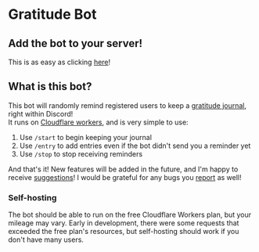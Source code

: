# Gratitude Bot
## Add the bot to your server!
This is as easy as clicking [here](https://discord.com/api/oauth2/authorize?client_id=1094831789442343002&permissions=1024&scope=applications.commands%20bot)!

## What is this bot?
This bot will randomly remind registered users to keep a [gratitude journal](https://www.wikiwand.com/en/Gratitude_journal), right within Discord!  
It runs on [Cloudflare workers](https://workers.dev/), and is very simple to use:
1. Use `/start` to begin keeping your journal
1. Use `/entry` to add entries even if the bot didn't send you a reminder yet
1. Use `/stop` to stop receiving reminders

And that's it! New features will be added in the future, and I'm happy to receive [suggestions](https://github.com/Fittiboy/gratitude/issues/new?assignees=&labels=&template=feature_request.md&title=Feature+request%21)!
I would be grateful for any bugs you [report](https://github.com/Fittiboy/gratitude/issues/new?assignees=&labels=&template=bug_report.md&title=Bug+report%21) as well!

### Self-hosting
The bot should be able to run on the free Cloudflare Workers plan, but your mileage may vary. Early in development, there were some requests that exceeded the free plan's resources, but self-hosting should work if you don't have many users.

